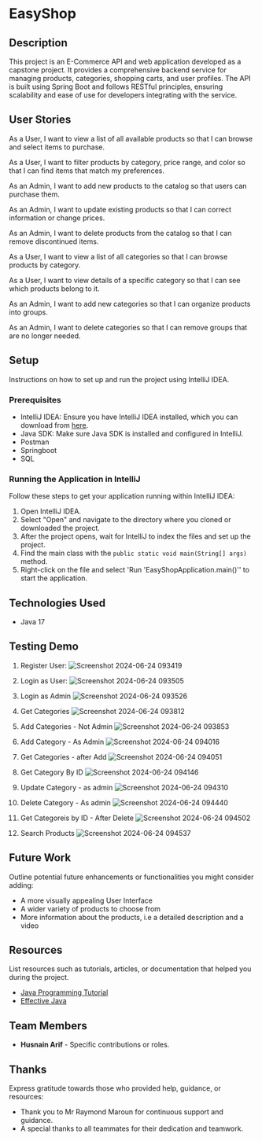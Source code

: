 # EasyShop

## Description

This project is an E-Commerce API and web application developed as a capstone project. It provides a comprehensive backend service for managing products, categories, shopping carts, and user profiles. The API is built using Spring Boot and follows RESTful principles, ensuring scalability and ease of use for developers integrating with the service.



## User Stories

 As a User, I want to view a list of all available products so that I can browse and select items to purchase.

 As a User, I want to filter products by category, price range, and color so that I can find items that match my preferences.

 As an Admin, I want to add new products to the catalog so that users can purchase them.

 As an Admin, I want to update existing products so that I can correct information or change prices.

 As an Admin, I want to delete products from the catalog so that I can remove discontinued items.

 As a User, I want to view a list of all categories so that I can browse products by category.

 As a User, I want to view details of a specific category so that I can see which products belong to it.

 As an Admin, I want to add new categories so that I can organize products into groups.

 As an Admin, I want to delete categories so that I can remove groups that are no longer needed.



## Setup

Instructions on how to set up and run the project using IntelliJ IDEA.

### Prerequisites

- IntelliJ IDEA: Ensure you have IntelliJ IDEA installed, which you can download from [here](https://www.jetbrains.com/idea/download/).
- Java SDK: Make sure Java SDK is installed and configured in IntelliJ.
- Postman
- Springboot
- SQL

### Running the Application in IntelliJ

Follow these steps to get your application running within IntelliJ IDEA:

1. Open IntelliJ IDEA.
2. Select "Open" and navigate to the directory where you cloned or downloaded the project.
3. After the project opens, wait for IntelliJ to index the files and set up the project.
4. Find the main class with the `public static void main(String[] args)` method.
5. Right-click on the file and select 'Run 'EasyShopApplication.main()'' to start the application.

## Technologies Used

- Java 17

## Testing Demo

1. Register User:
![Screenshot 2024-06-24 093419](https://github.com/HasnainArifYU/EasyShop/assets/166551521/99f7c46c-b3a5-436f-856d-fb11343c47b5)

2. Login as User:
![Screenshot 2024-06-24 093505](https://github.com/HasnainArifYU/EasyShop/assets/166551521/3ddddfc7-2716-43f1-84d4-443332926ebf)

3. Login as Admin
![Screenshot 2024-06-24 093526](https://github.com/HasnainArifYU/EasyShop/assets/166551521/b1957c03-c602-47b7-ae8a-ab97830d70a1)

4. Get Categories
![Screenshot 2024-06-24 093812](https://github.com/HasnainArifYU/EasyShop/assets/166551521/3d93ddf0-7c95-4f62-806b-6152aacfe1eb)

5. Add Categories - Not Admin
![Screenshot 2024-06-24 093853](https://github.com/HasnainArifYU/EasyShop/assets/166551521/4642ca6e-2d4a-4d98-94f0-94e7f9b0d218)

6. Add Category - As Admin
![Screenshot 2024-06-24 094016](https://github.com/HasnainArifYU/EasyShop/assets/166551521/5c86d428-4f7f-47aa-bc44-fb1aafedee0c)

7. Get Categories - after Add
![Screenshot 2024-06-24 094051](https://github.com/HasnainArifYU/EasyShop/assets/166551521/86aada6f-464e-4811-bc1d-8b8cc20620c8)

8. Get Category By ID
![Screenshot 2024-06-24 094146](https://github.com/HasnainArifYU/EasyShop/assets/166551521/1e708478-730f-4114-a75f-8a2c9b7fd49e)

9. Update Category - as admin
![Screenshot 2024-06-24 094310](https://github.com/HasnainArifYU/EasyShop/assets/166551521/4402aefb-e80d-48df-b3bc-d682b0e2fcb8)

10. Delete Category - As admin
![Screenshot 2024-06-24 094440](https://github.com/HasnainArifYU/EasyShop/assets/166551521/c8e60e29-809e-42cd-ae86-ec37b854d610)

11. Get Categoreis by ID - After Delete
![Screenshot 2024-06-24 094502](https://github.com/HasnainArifYU/EasyShop/assets/166551521/12691c59-e502-4717-9664-2e1b312c49c1)

12. Search Products
![Screenshot 2024-06-24 094537](https://github.com/HasnainArifYU/EasyShop/assets/166551521/cd153b5d-fe83-470b-a276-e4f892f3ab6f)


## Future Work

Outline potential future enhancements or functionalities you might consider adding:

- A more visually appealing User Interface
- A wider variety of products to choose from
- More information about the products, i.e a detailed description and a video

## Resources

List resources such as tutorials, articles, or documentation that helped you during the project.

- [Java Programming Tutorial](https://www.example.com)
- [Effective Java](https://www.example.com)

## Team Members

- **Husnain Arif** - Specific contributions or roles.


## Thanks

Express gratitude towards those who provided help, guidance, or resources:

- Thank you to Mr Raymond Maroun for continuous support and guidance.
- A special thanks to all teammates for their dedication and teamwork.
